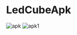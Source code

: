 # LedCubeApk
 

![apk](https://user-images.githubusercontent.com/67196774/170494328-7ea77d56-87c9-4d98-89a5-c1cf0143e206.jpg)
![apk1](https://user-images.githubusercontent.com/67196774/170494643-2baad6fb-98f1-416c-8518-32386fb53017.jpg)
